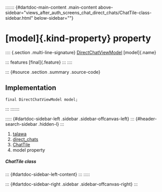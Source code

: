 ::::::: {#dartdoc-main-content .main-content above-sidebar="views_after_auth_screens_chat_direct_chats/ChatTile-class-sidebar.html" below-sidebar=""}
<div>

# [model]{.kind-property} property

</div>

:::: {.section .multi-line-signature}
[DirectChatViewModel](../../view_model_after_auth_view_models_chat_view_models_direct_chat_view_model/DirectChatViewModel-class.html)
[model]{.name}

::: features
[final]{.feature}
:::
::::

::: {#source .section .summary .source-code}
## Implementation

``` language-dart
final DirectChatViewModel model;
```
:::
:::::::

::::: {#dartdoc-sidebar-left .sidebar .sidebar-offcanvas-left}
::: {#header-search-sidebar .hidden-l}
:::

1.  [talawa](../../index.html)
2.  [direct_chats](../../views_after_auth_screens_chat_direct_chats/)
3.  [ChatTile](../../views_after_auth_screens_chat_direct_chats/ChatTile-class.html)
4.  model property

##### ChatTile class

::: {#dartdoc-sidebar-left-content}
:::
:::::

::: {#dartdoc-sidebar-right .sidebar .sidebar-offcanvas-right}
:::
